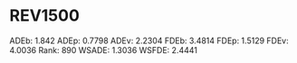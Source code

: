 # REV1500

ADEb: 1.842
ADEp: 0.7798
ADEv: 2.2304
FDEb: 3.4814
FDEp: 1.5129
FDEv: 4.0036
Rank: 890
WSADE: 1.3036
WSFDE: 2.4441